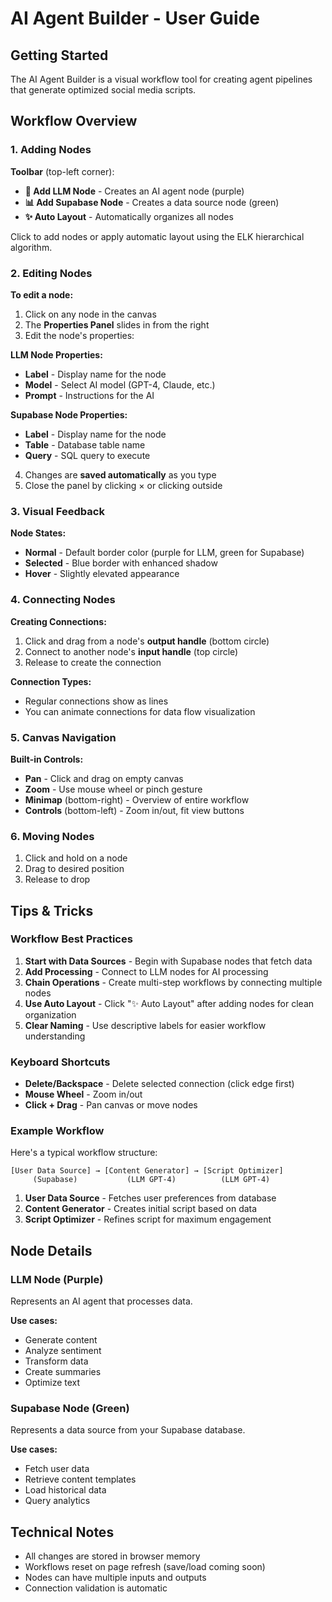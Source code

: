 # AI Agent Builder - User Guide

## Getting Started

The AI Agent Builder is a visual workflow tool for creating agent pipelines that generate optimized social media scripts.

## Workflow Overview

### 1. Adding Nodes

**Toolbar** (top-left corner):

- **🤖 Add LLM Node** - Creates an AI agent node (purple)
- **📊 Add Supabase Node** - Creates a data source node (green)
- **✨ Auto Layout** - Automatically organizes all nodes

Click to add nodes or apply automatic layout using the ELK hierarchical algorithm.

### 2. Editing Nodes

**To edit a node:**

1. Click on any node in the canvas
2. The **Properties Panel** slides in from the right
3. Edit the node's properties:

**LLM Node Properties:**

- **Label** - Display name for the node
- **Model** - Select AI model (GPT-4, Claude, etc.)
- **Prompt** - Instructions for the AI

**Supabase Node Properties:**

- **Label** - Display name for the node
- **Table** - Database table name
- **Query** - SQL query to execute

4. Changes are **saved automatically** as you type
5. Close the panel by clicking × or clicking outside

### 3. Visual Feedback

**Node States:**

- **Normal** - Default border color (purple for LLM, green for Supabase)
- **Selected** - Blue border with enhanced shadow
- **Hover** - Slightly elevated appearance

### 4. Connecting Nodes

**Creating Connections:**

1. Click and drag from a node's **output handle** (bottom circle)
2. Connect to another node's **input handle** (top circle)
3. Release to create the connection

**Connection Types:**

- Regular connections show as lines
- You can animate connections for data flow visualization

### 5. Canvas Navigation

**Built-in Controls:**

- **Pan** - Click and drag on empty canvas
- **Zoom** - Use mouse wheel or pinch gesture
- **Minimap** (bottom-right) - Overview of entire workflow
- **Controls** (bottom-left) - Zoom in/out, fit view buttons

### 6. Moving Nodes

1. Click and hold on a node
2. Drag to desired position
3. Release to drop

## Tips & Tricks

### Workflow Best Practices

1. **Start with Data Sources** - Begin with Supabase nodes that fetch data
2. **Add Processing** - Connect to LLM nodes for AI processing
3. **Chain Operations** - Create multi-step workflows by connecting multiple nodes
4. **Use Auto Layout** - Click "✨ Auto Layout" after adding nodes for clean organization
5. **Clear Naming** - Use descriptive labels for easier workflow understanding

### Keyboard Shortcuts

- **Delete/Backspace** - Delete selected connection (click edge first)
- **Mouse Wheel** - Zoom in/out
- **Click + Drag** - Pan canvas or move nodes

### Example Workflow

Here's a typical workflow structure:

```
[User Data Source] → [Content Generator] → [Script Optimizer]
     (Supabase)           (LLM GPT-4)          (LLM GPT-4)
```

1. **User Data Source** - Fetches user preferences from database
2. **Content Generator** - Creates initial script based on data
3. **Script Optimizer** - Refines script for maximum engagement

## Node Details

### LLM Node (Purple)

Represents an AI agent that processes data.

**Use cases:**

- Generate content
- Analyze sentiment
- Transform data
- Create summaries
- Optimize text

### Supabase Node (Green)

Represents a data source from your Supabase database.

**Use cases:**

- Fetch user data
- Retrieve content templates
- Load historical data
- Query analytics

## Technical Notes

- All changes are stored in browser memory
- Workflows reset on page refresh (save/load coming soon)
- Nodes can have multiple inputs and outputs
- Connection validation is automatic
